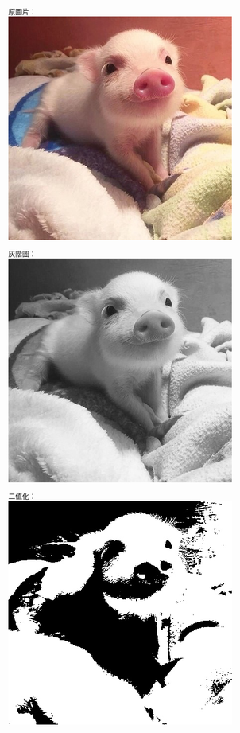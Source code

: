 原圖片：
![GitHub Logo](/pig.jpg)

灰階圖：
![GitHub Logo](/pig_gray.jpg)

二值化：
![GitHub Logo](/pig_threshold.jpg)
